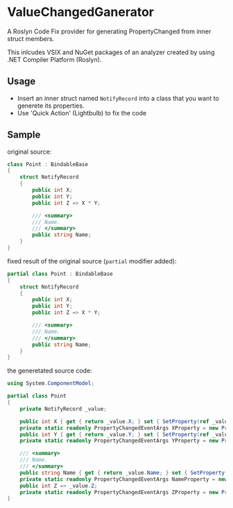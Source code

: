 # ValueChangedGanerator

A Roslyn Code Fix provider for generating PropertyChanged from inner struct members.

This inlcudes VSIX and NuGet packages of an analyzer created by using .NET Compiler Platform (Roslyn).

## Usage

- Insert an inner struct named `NotifyRecord` into a class that you want to generete its properties.
- Use 'Quick Action' (Lightbulb) to fix the code

## Sample

original source: 

```cs
class Point : BindableBase
{
    struct NotifyRecord
    {
        public int X;
        public int Y;
        public int Z => X * Y;

        /// <summary>
        /// Name.
        /// </summary>
        public string Name;
    }
}
```

fixed result of the original source (`partial` modifier added):

```cs
partial class Point : BindableBase
{
    struct NotifyRecord
    {
        public int X;
        public int Y;
        public int Z => X * Y;

        /// <summary>
        /// Name.
        /// </summary>
        public string Name;
    }
}
```

the generetated source code:

```cs
using System.ComponentModel;

partial class Point
{
    private NotifyRecord _value;

    public int X { get { return _value.X; } set { SetProperty(ref _value.X, value, XProperty); OnPropertyChanged(ZProperty); } }
    private static readonly PropertyChangedEventArgs XProperty = new PropertyChangedEventArgs(nameof(X));
    public int Y { get { return _value.Y; } set { SetProperty(ref _value.Y, value, YProperty); OnPropertyChanged(ZProperty); } }
    private static readonly PropertyChangedEventArgs YProperty = new PropertyChangedEventArgs(nameof(Y));

    /// <summary>
    /// Name.
    /// </summary>
    public string Name { get { return _value.Name; } set { SetProperty(ref _value.Name, value, NameProperty); } }
    private static readonly PropertyChangedEventArgs NameProperty = new PropertyChangedEventArgs(nameof(Name));
    public int Z => _value.Z;
    private static readonly PropertyChangedEventArgs ZProperty = new PropertyChangedEventArgs(nameof(Z));
}
```


